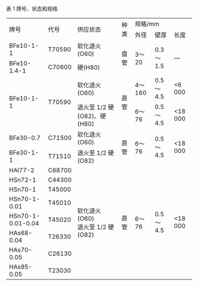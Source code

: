 表 1 牌号、状态和规格

<table>
  <tr>
    <td rowspan="2">牌号</td>
    <td rowspan="2">代号</td>
    <td rowspan="2">供应状态</td>
    <td rowspan="2">种类</td>
    <td colspan="3">规格/mm</td>
  </tr>
  <tr>
    <td>外径</td>
    <td>壁厚</td>
    <td>长度</td>
  </tr>
  <tr>
    <td>BFe10-1-1</td>
    <td>T70590</td>
    <td>软化退火(O60)</td>
    <td rowspan="2">盘管</td>
    <td rowspan="2">3～20</td>
    <td rowspan="2">0.3～1.5</td>
    <td rowspan="2">—</td>
  </tr>
  <tr>
    <td>BFe10-1.4-1</td>
    <td>C70600</td>
    <td>硬(H80)</td>
  </tr>
  <tr>
    <td rowspan="2">BFe10-1-1</td>
    <td rowspan="2">T70590</td>
    <td>软化退火(O60)</td>
    <td rowspan="2">直管</td>
    <td>4～160</td>
    <td>0.5～4.5</td>
    <td><6 000</td>
  </tr>
  <tr>
    <td>退火至 1/2 硬(O82)、硬(H80)</td>
    <td>6～76</td>
    <td>0.5～4.5</td>
    <td><18 000</td>
  </tr>
  <tr>
    <td>BFe30-0.7</td>
    <td>C71500</td>
    <td>软化退火(O60)</td>
    <td rowspan="2">直管</td>
    <td rowspan="2">6～76</td>
    <td rowspan="2">0.5～4.5</td>
    <td rowspan="2"><18 000</td>
  </tr>
  <tr>
    <td>BFe30-1-1</td>
    <td>T71510</td>
    <td>退火至 1/2 硬(O82)</td>
  </tr>
  <tr>
    <td>HAl77-2</td>
    <td>C68700</td>
    <td rowspan="8">软化退火(O60)<br>退火至 1/2 硬(O82)</td>
    <td rowspan="8">直管</td>
    <td rowspan="8">6～76</td>
    <td rowspan="8">0.5～4.5</td>
    <td rowspan="8"><18 000</td>
  </tr>
  <tr>
    <td>HSn72-1</td>
    <td>C44300</td>
  </tr>
  <tr>
    <td>HSn70-1</td>
    <td>T45000</td>
  </tr>
  <tr>
    <td>HSn70-1-0.01</td>
    <td>T45010</td>
  </tr>
  <tr>
    <td>HSn70-1-0.01-0.04</td>
    <td>T45020</td>
  </tr>
  <tr>
    <td>HAs68-0.04</td>
    <td>T26330</td>
  </tr>
  <tr>
    <td>HAs70-0.05</td>
    <td>C26130</td>
  </tr>
  <tr>
    <td>HAs85-0.05</td>
    <td>T23030</td>
  </tr>
</table>
